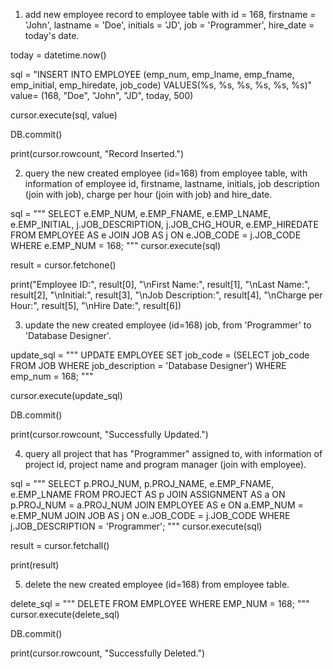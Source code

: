 1. add new employee record to employee table with id = 168, firstname = 'John', lastname = 'Doe', initials = 'JD', job = 'Programmer', hire_date = today's date.

today = datetime.now()

sql = "INSERT INTO EMPLOYEE (emp_num, emp_lname, emp_fname, emp_initial, emp_hiredate, job_code) VALUES(%s, %s, %s, %s, %s, %s)"
value= (168, "Doe", "John", "JD", today, 500)

cursor.execute(sql, value)

DB.commit()

print(cursor.rowcount, "Record Inserted.") 


2. query the new created employee (id=168) from employee table, with information of employee id, firstname, lastname, initials, job description (join with job), charge per hour (join with job) and hire_date.

sql = """
    SELECT 
        e.EMP_NUM, 
        e.EMP_FNAME, 
        e.EMP_LNAME, 
        e.EMP_INITIAL, 
        j.JOB_DESCRIPTION, 
        j.JOB_CHG_HOUR, 
        e.EMP_HIREDATE
    FROM 
        EMPLOYEE AS e
    JOIN 
        JOB AS j ON e.JOB_CODE = j.JOB_CODE 
    WHERE 
        e.EMP_NUM = 168;
"""
cursor.execute(sql)

result = cursor.fetchone()

print("Employee ID:", result[0],
      "\nFirst Name:", result[1], 
      "\nLast Name:", result[2], 
      "\nInitial:", result[3],
      "\nJob Description:", result[4],
      "\nCharge per Hour:", result[5],
      "\nHire Date:", result[6])


3. update the new created employee (id=168) job, from 'Programmer' to 'Database Designer'.

update_sql = """
    UPDATE EMPLOYEE
    SET job_code = (SELECT job_code FROM JOB WHERE job_description = 'Database Designer')
    WHERE emp_num = 168;
"""

cursor.execute(update_sql)

DB.commit()

print(cursor.rowcount, "Successfully Updated.") 


4. query all project that has "Programmer" assigned to, with information of project id, project name and program manager (join with employee).

sql = """
    SELECT
        p.PROJ_NUM,
        p.PROJ_NAME,
        e.EMP_FNAME,
        e.EMP_LNAME
    FROM
        PROJECT AS p
    JOIN
        ASSIGNMENT AS a ON p.PROJ_NUM = a.PROJ_NUM
    JOIN
        EMPLOYEE AS e ON a.EMP_NUM = e.EMP_NUM
    JOIN
        JOB AS j ON e.JOB_CODE = j.JOB_CODE
    WHERE
        j.JOB_DESCRIPTION = 'Programmer';
"""
cursor.execute(sql)

result = cursor.fetchall()

print(result)


5. delete the new created employee (id=168) from employee table.

delete_sql = """
    DELETE FROM EMPLOYEE 
    WHERE EMP_NUM = 168;
"""
cursor.execute(delete_sql)

DB.commit()

print(cursor.rowcount, "Successfully Deleted.")

